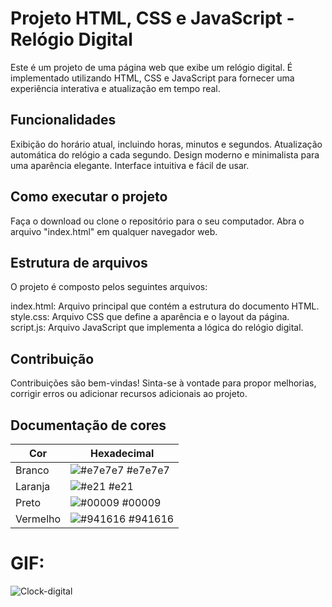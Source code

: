 # Projeto HTML, CSS e JavaScript - Relógio Digital
Este é um projeto de uma página web que exibe um relógio digital. É implementado utilizando HTML, CSS e JavaScript para fornecer uma experiência interativa e atualização em tempo real.

## Funcionalidades
Exibição do horário atual, incluindo horas, minutos e segundos.
Atualização automática do relógio a cada segundo.
Design moderno e minimalista para uma aparência elegante.
Interface intuitiva e fácil de usar.

## Como executar o projeto
Faça o download ou clone o repositório para o seu computador.
Abra o arquivo "index.html" em qualquer navegador web.

## Estrutura de arquivos
O projeto é composto pelos seguintes arquivos:

index.html: Arquivo principal que contém a estrutura do documento HTML.<br>
style.css: Arquivo CSS que define a aparência e o layout da página.<br>
script.js: Arquivo JavaScript que implementa a lógica do relógio digital.

## Contribuição
Contribuições são bem-vindas! Sinta-se à vontade para propor melhorias, corrigir erros ou adicionar recursos adicionais ao projeto.

## Documentação de cores

| Cor               | Hexadecimal                                                |
| ----------------- | ---------------------------------------------------------------- |
| Branco       | ![#e7e7e7](https://via.placeholder.com/10/e7e7e7?text=+) #e7e7e7 |
| Laranja       | ![#e21](https://via.placeholder.com/10/e21?text=+) #e21 |
| Preto       | ![#00009](https://via.placeholder.com/10/00009?text=+) #00009 |
| Vermelho       | ![#941616](https://via.placeholder.com/10/941616?text=+) #941616 |



# GIF:
![Clock-digital](https://github.com/Gussball/Clock-Digital/assets/112123706/c68b5e68-f2d0-4f0c-b7d7-c53702db60fb)



